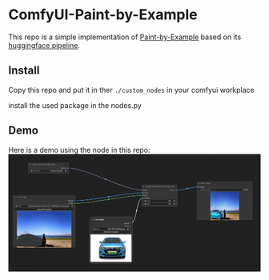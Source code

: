 # ComfyUI-Paint-by-Example

This repo is a simple implementation of [Paint-by-Example](https://github.com/Fantasy-Studio/Paint-by-Example) based on its [huggingface pipeline](https://huggingface.co/Fantasy-Studio/Paint-by-Example).

## Install

Copy this repo and put it in ther `./custom_nodes` in your comfyui workplace

install the used package in the nodes.py
## Demo 

Here is a demo using the node in this repo:
![demo](demo.png)

